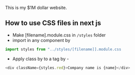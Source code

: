 This is my $1M dollar website.

## How to use CSS files in next js

- Make [filename].module.css in `/styles` folder
- import in any component by

```js
import styles from "../styles/[filename]].module.css
```

- Apply class by to a tag by -

```js
<div className={styles.red}>Company name is {name}</div>
```
